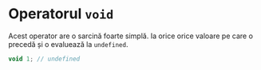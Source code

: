 # Operatorul `void`

Acest operator are o sarcină foarte simplă. Ia orice orice valoare pe care o precedă și o evaluează la `undefined`.

```javascript
void 1; // undefined
```
